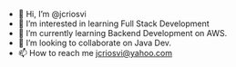 - 👋 Hi, I’m @jcriosvi
- 👀 I’m interested in learning Full Stack Development
- 🌱 I’m currently learning Backend Development on AWS.
- 💞️ I’m looking to collaborate on Java Dev.
- 📫 How to reach me jcriosvi@yahoo.com

<!---
jcriosvi/jcriosvi is a ✨ special ✨ repository because its `README.md` (this file) appears on your GitHub profile.
You can click the Preview link to take a look at your changes.
--->
